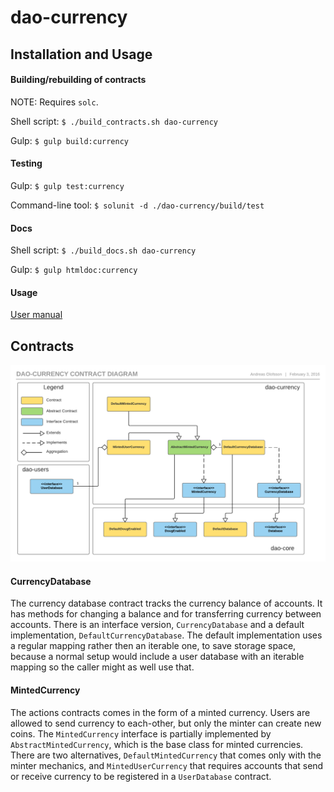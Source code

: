# dao-currency

## Installation and Usage

#### Building/rebuilding of contracts

NOTE: Requires `solc`.

Shell script: `$ ./build_contracts.sh dao-currency`

Gulp: `$ gulp build:currency`

#### Testing

Gulp: `$ gulp test:currency` 

Command-line tool: `$ solunit -d ./dao-currency/build/test`

#### Docs

Shell script: `$ ./build_docs.sh dao-currency`

Gulp: `$ gulp htmldoc:currency`

#### Usage

[User manual](https://github.com/smartcontractproduction/dao/blob/master/docs/Manual.md)

## Contracts

![DaoCurrencyContracts](../docs/images/dao-currency-contracts.png)

#### CurrencyDatabase

The currency database contract tracks the currency balance of accounts. It has methods for changing a balance and for transferring currency between accounts. There is an interface version, `CurrencyDatabase` and a default implementation, `DefaultCurrencyDatabase`. The default implementation uses a regular mapping rather then an iterable one, to save storage space, because a normal setup would include a user database with an iterable mapping so the caller might as well use that.

#### MintedCurrency

The actions contracts comes in the form of a minted currency. Users are allowed to send currency to each-other, but only the minter can create new coins. The `MintedCurrency` interface is partially implemented by `AbstractMintedCurrency`, which is the base class for minted currencies. There are two alternatives, `DefaultMintedCurrency` that comes only with the minter mechanics, and `MintedUserCurrency` that requires accounts that send or receive currency to be registered in a `UserDatabase` contract.